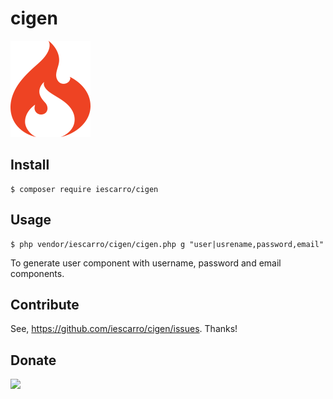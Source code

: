 # cigen

![](ci.png)

## Install

```
$ composer require iescarro/cigen
```

## Usage

```
$ php vendor/iescarro/cigen/cigen.php g "user|usrename,password,email"
```

To generate user component with username, password and email components.

## Contribute

See, https://github.com/iescarro/cigen/issues. Thanks!

## Donate

[![](https://cdn.buymeacoffee.com/buttons/v2/default-yellow.png)](https://www.buymeacoffee.com/nooneiam)
